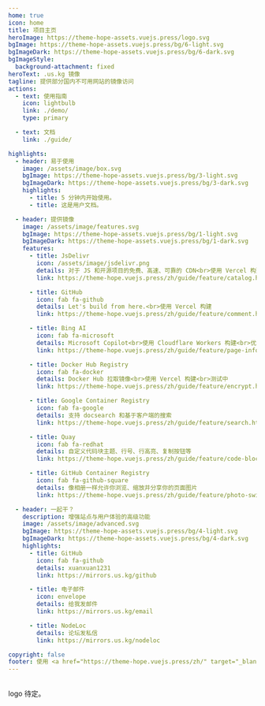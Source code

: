 ```yaml
---
home: true
icon: home
title: 项目主页
heroImage: https://theme-hope-assets.vuejs.press/logo.svg
bgImage: https://theme-hope-assets.vuejs.press/bg/6-light.svg
bgImageDark: https://theme-hope-assets.vuejs.press/bg/6-dark.svg
bgImageStyle:
  background-attachment: fixed
heroText: .us.kg 镜像
tagline: 提供部分国内不可用网站的镜像访问
actions:
  - text: 使用指南
    icon: lightbulb
    link: ./demo/
    type: primary

  - text: 文档
    link: ./guide/

highlights:
  - header: 易于使用
    image: /assets/image/box.svg
    bgImage: https://theme-hope-assets.vuejs.press/bg/3-light.svg
    bgImageDark: https://theme-hope-assets.vuejs.press/bg/3-dark.svg
    highlights:
      - title: 5 分钟内开始使用。
      - title: 这是用户文档。

  - header: 提供镜像
    image: /assets/image/features.svg
    bgImage: https://theme-hope-assets.vuejs.press/bg/1-light.svg
    bgImageDark: https://theme-hope-assets.vuejs.press/bg/1-dark.svg
    features:
      - title: JsDelivr
        icon: /assets/image/jsdelivr.png
        details: 对于 JS 和开源项目的免费、高速、可靠的 CDN<br>使用 Vercel 构建
        link: https://theme-hope.vuejs.press/zh/guide/feature/catalog.html

      - title: GitHub
        icon: fab fa-github
        details: Let's build from here.<br>使用 Vercel 构建
        link: https://theme-hope.vuejs.press/zh/guide/feature/comment.html

      - title: Bing AI
        icon: fab fa-microsoft
        details: Microsoft Copilot<br>使用 Cloudflare Workers 构建<br>优选 IP
        link: https://theme-hope.vuejs.press/zh/guide/feature/page-info.html

      - title: Docker Hub Registry
        icon: fab fa-docker
        details: Docker Hub 拉取镜像<br>使用 Vercel 构建<br>测试中
        link: https://theme-hope.vuejs.press/zh/guide/feature/encrypt.html

      - title: Google Container Registry
        icon: fab fa-google
        details: 支持 docsearch 和基于客户端的搜索
        link: https://theme-hope.vuejs.press/zh/guide/feature/search.html

      - title: Quay
        icon: fab fa-redhat
        details: 自定义代码块主题、行号、行高亮、复制按钮等
        link: https://theme-hope.vuejs.press/zh/guide/feature/code-block.html

      - title: GitHub Container Registry
        icon: fab fa-github-square
        details: 像相册一样允许你浏览、缩放并分享你的页面图片
        link: https://theme-hope.vuejs.press/zh/guide/feature/photo-swipe.html

  - header: 一起干？
    description: 增强站点与用户体验的高级功能
    image: /assets/image/advanced.svg
    bgImage: https://theme-hope-assets.vuejs.press/bg/4-light.svg
    bgImageDark: https://theme-hope-assets.vuejs.press/bg/4-dark.svg
    highlights:
      - title: GitHub
        icon: fab fa-github
        details: xuanxuan1231
        link: https://mirrors.us.kg/github

      - title: 电子邮件
        icon: envelope
        details: 给我发邮件
        link: https://mirrors.us.kg/email

      - title: NodeLoc
        details: 论坛发私信
        link: https://mirrors.us.kg/nodeloc

copyright: false
footer: 使用 <a href="https://theme-hope.vuejs.press/zh/" target="_blank">VuePress Theme Hope</a> 主题 | MIT 协议, 版权所有 © 2019-至今 Mr.Hope
---
```


<br>
logo 待定。